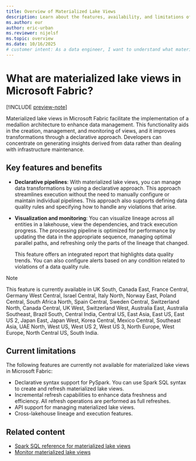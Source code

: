 ```yaml
---
title: Overview of Materialized Lake Views
description: Learn about the features, availability, and limitations of materialized lake views in Microsoft Fabric.
ms.author: eur
author: eric-urban
ms.reviewer: nijelsf
ms.topic: overview
ms.date: 10/16/2025
# customer intent: As a data engineer, I want to understand what materialized lake views are in Microsoft Fabric so that I can use them for building a medallion architecture.
---
```


# What are materialized lake views in Microsoft Fabric?

[!INCLUDE [preview-note](./includes/materialized-lake-views-preview-note.md)]

Materialized lake views in Microsoft Fabric facilitate the implementation of a medallion architecture to enhance data management. This functionality aids in the creation, management, and monitoring of views, and it improves transformations through a declarative approach. Developers can concentrate on generating insights derived from data rather than dealing with infrastructure maintenance.

## Key features and benefits

* **Declarative pipelines**: With materialized lake views, you can manage data transformations by using a declarative approach. This approach streamlines execution without the need to manually configure or maintain individual pipelines. This approach also supports defining data quality rules and specifying how to handle any violations that arise.

* **Visualization and monitoring**: You can visualize lineage across all entities in a lakehouse, view the dependencies, and track execution progress. The processing pipeline is optimized for performance by updating the data in the appropriate sequence, managing optimal parallel paths, and refreshing only the parts of the lineage that changed.

  This feature offers an integrated report that highlights data quality trends. You can also configure alerts based on any condition related to violations of a data quality rule.

> [!NOTE]
> This feature is currently available in UK South, Canada East, France Central, Germany West Central, Israel Central, Italy North, Norway East, Poland Central, South Africa North, Spain Central, Sweden Central, Switzerland North, Canada Central, UK West, Switzerland West, Australia East, Australia Southeast, Brazil South, Central India, Central US, East Asia, East US, East US 2, Japan East, Japan West, Korea Central, Mexico Central, Southeast Asia, UAE North, West US, West US 2, West US 3, North Europe, West Europe, North Central US, South India.

## Current limitations

The following features are currently not available for materialized lake views in Microsoft Fabric:

* Declarative syntax support for PySpark. You can use Spark SQL syntax to create and refresh materialized lake views.
* Incremental refresh capabilities to enhance data freshness and efficiency. All refresh operations are performed as full refreshes.
* API support for managing materialized lake views.
* Cross-lakehouse lineage and execution features.

## Related content

* [Spark SQL reference for materialized lake views](create-materialized-lake-view.md)
* [Monitor materialized lake views](monitor-materialized-lake-views.md)
